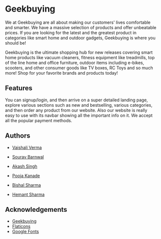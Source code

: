 # Geekbuying

We at Geekbuying are all about making our
customers' lives comfortable and smarter. We
have a massive selection of products and 
offer unbeatable prices. If you are looking 
for the latest and the greatest product in 
categories like smart home and outdoor 
gadgets, Geekbuying is where you should be!

Geekbuying is the ultimate shopping hub for 
new releases covering smart home products like 
vacuum cleaners, fitness equipment like 
treadmills, top of the line home and office
furniture, outdoor items including e-bikes, 
scooters, and other consumer goods like TV boxes, 
RC Toys and so much more! Shop for your favorite brands
and products today!

## Features
You can signup/login, and then arrive on
a super detailed landing page,
explore various sections
such as new and bestselling, various categories,
and then order any product from our website.
Also our website is really easy to use with its 
navbar showing all the important info on it.
We accept all the popular payment methods.




## Authors

- [Vaishali Verma](https://github.com/vaishaliverma31)

- [Sourav Barnwal](https://github.com/sauravbarnwal9)

- [Akash Singh](https://github.com/akashsinghdto55)

- [Pooja Kanade](https://github.com/Pooja18668)

- [Bishal Sharma](https://github.com/bishal00sharma)

- [Hemant Sharma](https://github.com/hemant097)


## Acknowledgements
- [Geekbuying](https://www.geekbuying.com/)
- [Flaticons](https://www.flaticon.com/)
- [Google Fonts](https://fonts.google.com/)
